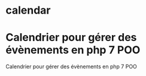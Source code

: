 # calendar

Calendrier pour gérer des évènements
en php 7 POO
=======
Calendrier pour gérer des évènements 
en php 7 POO


